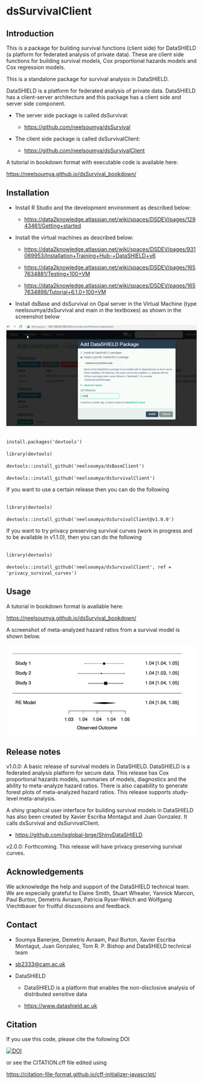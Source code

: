 # dsSurvivalClient

## Introduction

This is a package for building survival functions (client side) for DataSHIELD (a platform for federated analysis of private data). These are client side functions for building survival models, Cox proportional hazards models and Cox regression models.

This is a standalone package for survival analysis in DataSHIELD. 

DataSHIELD is a platform for federated analysis of private data. DataSHIELD has a client-server architecture and this package has a client side and server side component.

* The server side package is called dsSurvival:

    * https://github.com/neelsoumya/dsSurvival

* The client side package is called dsSurvivalClient:

    * https://github.com/neelsoumya/dsSurvivalClient


A tutorial in bookdown format with executable code is available here:

https://neelsoumya.github.io/dsSurvival_bookdown/



## Installation

* Install R Studio and the development environment as described below:

    * https://data2knowledge.atlassian.net/wiki/spaces/DSDEV/pages/12943461/Getting+started


* Install the virtual machines as described below:

    * https://data2knowledge.atlassian.net/wiki/spaces/DSDEV/pages/931069953/Installation+Training+Hub-+DataSHIELD+v6

    * https://data2knowledge.atlassian.net/wiki/spaces/DSDEV/pages/1657634881/Testing+100+VM

    * https://data2knowledge.atlassian.net/wiki/spaces/DSDEV/pages/1657634898/Tutorial+6.1.0+100+VM

* Install dsBase and dsSurvival on Opal server in the Virtual Machine (type neelsoumya/dsSurvival and main in the textboxes) as shown in the screenshot below

![Screenshot of installation of package in VM](Capture_VM_install_screenshot.PNG)


```

install.packages('devtools')

library(devtools)

devtools::install_github('neelsoumya/dsBaseClient')

devtools::install_github('neelsoumya/dsSurvivalClient')

```

If you want to use a certain release then you can do the following

```

library(devtools)

devtools::install_github('neelsoumya/dsSurvivalClient@v1.0.0')

```

If you want to try privacy preserving survival curves (work in progress and to be available in v1.1.0), then you can do the following

```

library(devtools)

devtools::install_github('neelsoumya/dsSurvivalClient', ref = 'privacy_survival_curves')

```




## Usage

A tutorial in bookdown format is available here: 

https://neelsoumya.github.io/dsSurvival_bookdown/



A screenshot of meta-analyzed hazard ratios from a survival model is shown below.

![Meta-analyzed hazard ratios from survival models](screenshot_survival_models.png)


## Release notes

v1.0.0: A basic release of survival models in DataSHIELD.  DataSHIELD is a federated analysis platform for secure data. This release has Cox proportional hazards models, summaries of models, diagnostics and the ability to meta-analyze hazard ratios. There is also capability to generate forest plots of meta-analyzed hazard ratios. This release supports study-level meta-analysis.

A shiny graphical user interface for building survival models in DataSHIELD has also been created by Xavier Escriba Montagut and Juan Gonzalez. It calls dsSurvival and dsSurvivalClient.


* https://github.com/isglobal-brge/ShinyDataSHIELD


v2.0.0: Forthcoming. This release will have privacy preserving survival curves.


## Acknowledgements

We acknowledge the help and support of the DataSHIELD technical team.
We are especially grateful to Elaine Smith, Stuart Wheater, Yannick Marcon, Paul Burton, Demetris Avraam, Patricia Ryser-Welch and Wolfgang Viechtbauer for fruitful discussions and feedback.


## Contact

* Soumya Banerjee, Demetris Avraam, Paul Burton, Xavier Escriba Montagut, Juan Gonzalez, Tom R. P. Bishop and DataSHIELD technical team

* sb2333@cam.ac.uk

* DataSHIELD 

    * DataSHIELD is a platform that enables the non-disclosive analysis of distributed sensitive data 

    * https://www.datashield.ac.uk
    
    
## Citation

If you use this code, please cite the following DOI

[![DOI](https://zenodo.org/badge/362161720.svg)](https://zenodo.org/badge/latestdoi/362161720)

or see the CITATION.cff file edited using

https://citation-file-format.github.io/cff-initializer-javascript/
